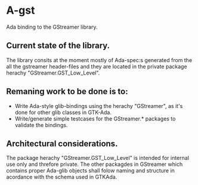 # A-gst
Ada binding to the GStreamer library.

## Current state of the library.
The library consits at the moment mostly of Ada-spec:s generated from the all the gstreamer header-files
and they are located in the private package herachy "GStreamer.GST_Low_Level".


## Remaning work to be done is to:
* Write Ada-style glib-bindings using the herachy "GStreamer", as it's done for other glib classes in GTK-Ada.
* Write/generate simple testcases for the GStreamer.* packages to validate the bindings.


## Architectural considerations.
The package herachy "GStreamer.GST_Low_Level" is intended for internal use only and threfore private. 
The other packagdes in GStreamer which contains proper Ada-glib objects shall folow naming and structure in 
acordance with the schema used in GTKAda.

